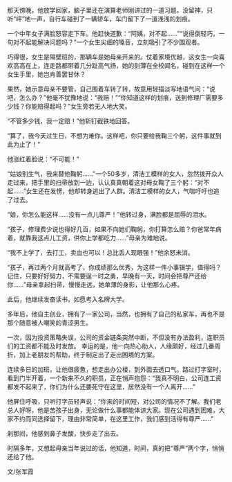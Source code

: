 那天傍晚，他放学回家，脑子里还在演算老师刚讲过的一道习题。没留神，只听“呯”地一声，自行车碰到了一辆轿车，车门留下了一道浅浅的划痕。

一个中年女子满脸怒容走下车。他赶快道歉：“阿姨，对不起……”“说得倒轻巧，一句对不起能解决问题吗？”一个女生尖细的嗓音，立刻吸引了不少围观者。

巧得很，女生是隔壁班的，那辆车是她母亲开来的。仗着家境优越，这女生一向喜欢高高在上，连走路都带着几分趾高气扬，她的刻薄在全校闻名，碰到在这样一个女生手里，她岂肯善罢甘休？

果然，她示意母亲不要管，自己围着车转了转，故意用轻描淡写地语气问：“说吧，怎么办？”他毫不犹豫地说：“我赔！”“你知道这样的划痕，送到修理厂需要多少钱？你能赔得起吗？”女生旁若无人地大笑。

“不管多少钱，我一定赔！”他斩钉截铁地回答。

“算了，我今天过生日，不想为难你。这样吧，你只要给我鞠三个躬，这件事就到此为止了！”

他涨红着脸说：“不可能！”

“姑娘别生气，我来替他鞠躬……”一个50多岁，清洁工模样的女人，忽然拨开众人走过来，把手里的扫帚放到一边，认认真真朝着这对母女鞠了三个躬：“对不起……”女生还在发愣，他却转身逃出了人群。清洁工模样的女人，气喘吁吁也追了过去。

“娘，你怎么能这样……没有一点儿尊严！”他转过身，满脸都是屈辱的泪水。

“孩子，修理费少说也得好几百，如果不向她们鞠躬，你打算怎么赔？你爸常年病着，就靠我这点儿工资，供你上学都吃力……”母亲为难地说。

“我不上学了，去打工，卖血也可以！总比丢人现眼强！”他余怒未消。

“孩子，再过两个月就高考了，你成绩那么优秀，为这样一件小事辍学，值得吗？记住，只要好好努力，不需要逞一时之勇，早晚有一天，时间会把尊严还给你……”母亲拿起扫帚，慢慢走远，她单薄的身影，让他那么心疼。

此后，他继续发奋读书，如愿考入名牌大学。

多年后，他自主创业，拥有了一家公司，当然，也拥有了自己的私家车，再也不是那个随意被人嘲笑的青涩男生。

一次，因为投资策略失误，公司的资金链条突然中断，不但没有办法盈利，连职员们的工资都不能及时发放。 幸运的是，他一向热心助人，人缘颇好，经过几番周折，加上老朋友的帮助，终于制定出了走出困境的方案。

连续多日的加班，让他很疲惫，想走出办公楼，到外面去透口气。路过打字室时，看到门半开着，一个新来不久的职员，正在悄声抱怨：“我真不明白，公司连工资都发不起来了，你们为什么还要死守在这里，居然没有一个人离开……”

他屏住呼吸，只听打字员轻声说：“你来的时间短，对公司的情况不了解。我们老总人好呀，他是苦孩子出身，无论做什么事都能体谅大家。现在公司遇到困难，大家不约而同选择留下，理由非常简单，在这里工作，我们感到活得有尊严……”

刹那间，他感到鼻子发酸，快步走了出去。

时隔多年，又想起母亲当年说过的话，他知道，时间，真的把“尊严”两个字，悄悄还给了他。

文/张军霞